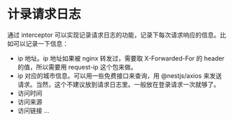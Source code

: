 # 计录请求日志

通过 interceptor 可以实现记录请求日志的功能，记录下每次请求响应的信息。比如可以记录一下信息：

- ip 地址。ip 地址如果被 nginx 转发过，需要取 X-Forwarded-For 的 header 的值，所以需要用 request-ip 这个包来做。
- ip 对应的城市信息。可以用一些免费接口来查询，用 @nestjs/axios 来发送请求。当然，这个不建议放到请求日志里。一般放在登录请求一次就够了。
- 访问时间
- 访问来源
- 访问链接
...
